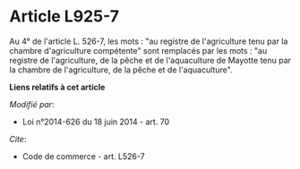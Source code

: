 # Article L925-7

Au 4° de l'article L. 526-7, les mots : "au registre de l'agriculture tenu par la chambre d'agriculture compétente" sont
remplacés par les mots : "au registre de l'agriculture, de la pêche et de l'aquaculture de Mayotte tenu par la chambre de
l'agriculture, de la pêche et de l'aquaculture".

**Liens relatifs à cet article**

_Modifié par_:

  - Loi n°2014-626 du 18 juin 2014 - art. 70

_Cite_:

  - Code de commerce - art. L526-7
